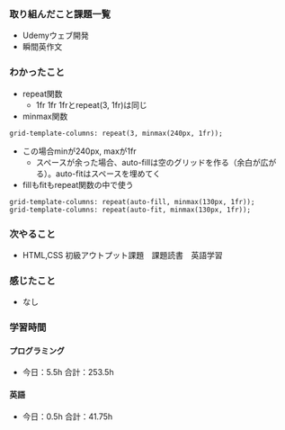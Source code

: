 ### 取り組んだこと課題一覧
- Udemyウェブ開発
- 瞬間英作文
### わかったこと
- repeat関数
    - 1fr 1fr 1frとrepeat(3, 1fr)は同じ
- minmax関数
```
grid-template-columns: repeat(3, minmax(240px, 1fr));
```
- この場合minが240px, maxが1fr
    - スペースが余った場合、auto-fillは空のグリッドを作る（余白が広がる）。auto-fitはスペースを埋めてく
- fillもfitもrepeat関数の中で使う
```
grid-template-columns: repeat(auto-fill, minmax(130px, 1fr));
grid-template-columns: repeat(auto-fit, minmax(130px, 1fr));
```
### 次やること
- HTML,CSS 初級アウトプット課題　課題読書　英語学習
### 感じたこと
- なし
### 学習時間
#### プログラミング
- 今日：5.5h 合計：253.5h
#### 英語
- 今日：0.5h 合計：41.75h